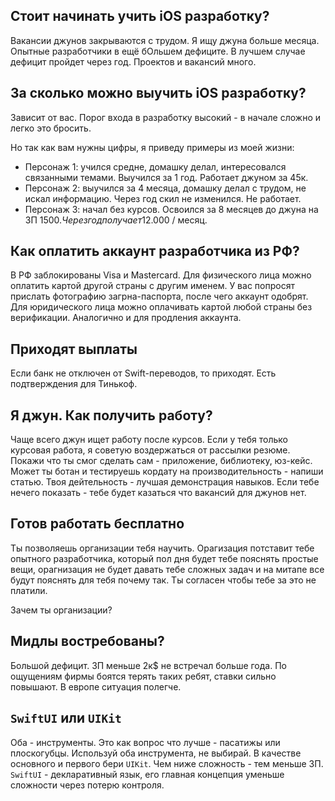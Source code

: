 ## Стоит начинать учить iOS разработку?

Вакансии джунов закрываются с трудом. Я ищу джуна больше месяца. Опытные разработчики в ещё бОльшем дефиците. В лучшем случае дефицит пройдет через год. Проектов и вакансий много.

## За сколько можно выучить iOS разработку? 

Зависит от вас. Порог входа в разработку высокий - в начале сложно и легко это бросить.

Но так как вам нужны цифры, я приведу примеры из моей жизни:
- Персонаж 1: учился средне, домашку делал, интересовался связанными темами. Выучился за 1 год. Работает джуном за 45к. 
- Персонаж 2: выучился за 4 месяца, домашку делал с трудом, не искал информацию. Через год скил не изменился. Не работает.
- Персонаж 3: начал без курсов. Освоился за 8 месяцев до джуна на ЗП 1500$. Через год получает 12.000$ / месяц.

## Как оплатить аккаунт разработчика из РФ?

В РФ заблокированы Visa и Mastercard. Для физического лица можно оплатить картой другой страны с другим именем. У вас попросят прислать фотографию загрна-паспорта, после чего аккаунт одобрят. Для юридического лица можно оплачивать картой любой страны без верификации. Аналогично и для продления аккаунта.

## Приходят выплаты

Если банк не отключен от Swift-переводов, то приходят. Есть подтверждения для Тинькоф. 

## Я джун. Как получить работу?

Чаще всего джун ищет работу после курсов. Если у тебя только курсовая работа, я советую воздержаться от рассылки резюме. Покажи что ты смог сделать сам - приложение, библиотеку, юз-кейс. Может ты ботан и тестируешь кордату на производительность - напиши статью. Твоя дейтельность - лучшая демонстрация навыков. Если тебе нечего показать - тебе будет казаться что вакансий для джунов нет.

## Готов работать бесплатно

Ты позволяешь организации тебя научить. Орагизация потставит тебе опытного разработчика, который пол дня будет тебе пояснять простые вещи, орагнизация не будет давать тебе сложных задач и на митапе все будут пояснять для тебя почему так. Ты согласен чтобы тебе за это не платили. 

Зачем ты организации? 

## Мидлы востребованы?

Большой дефицит. ЗП меньше 2к$ не встречал больше года. По ощущениям фирмы боятся терять таких ребят, ставки сильно повышают. В европе ситуация полегче.

## `SwiftUI` или `UIKit`

Оба - инструменты. Это как вопрос что лучше - пасатижы или плоскогубцы. Используй оба инструмента, не выбирай. В качестве основного и первого бери `UIKit`. Чем ниже сложность - тем меньше ЗП. `SwiftUI` - декларативный язык, его главная концепция уменьше сложности через потерю контроля.
